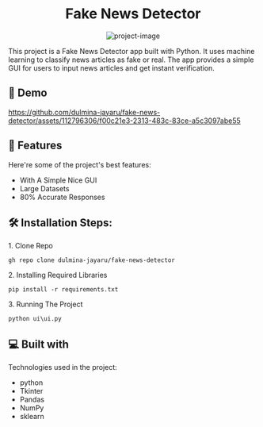 <h1 align="center" id="title">Fake News Detector</h1>

<p align="center"><img src="https://socialify.git.ci/dulmina-jayaru/fake-news-detector/image?language=1&amp;owner=1&amp;name=1&amp;stargazers=1&amp;theme=Light" alt="project-image"></p>

<p id="description">This project is a Fake News Detector app built with Python. It uses machine learning to classify news articles as fake or real. The app provides a simple GUI for users to input news articles and get instant verification.</p>

<h2>🚀 Demo</h2>
  

https://github.com/dulmina-jayaru/fake-news-detector/assets/112796306/f00c21e3-2313-483c-83ce-a5c3097abe55


<h2>🧐 Features</h2>

Here're some of the project's best features:

*   With A Simple Nice GUI
*   Large Datasets
*   80% Accurate Responses

<h2>🛠️ Installation Steps:</h2>

<p>1. Clone Repo</p>

```
gh repo clone dulmina-jayaru/fake-news-detector
```

<p>2. Installing Required Libraries</p>

```
pip install -r requirements.txt
```

<p>3. Running The Project</p>

```
python ui\ui.py
```

  
  
<h2>💻 Built with</h2>

Technologies used in the project:

*   python
*   Tkinter
*   Pandas
*   NumPy
*   sklearn
